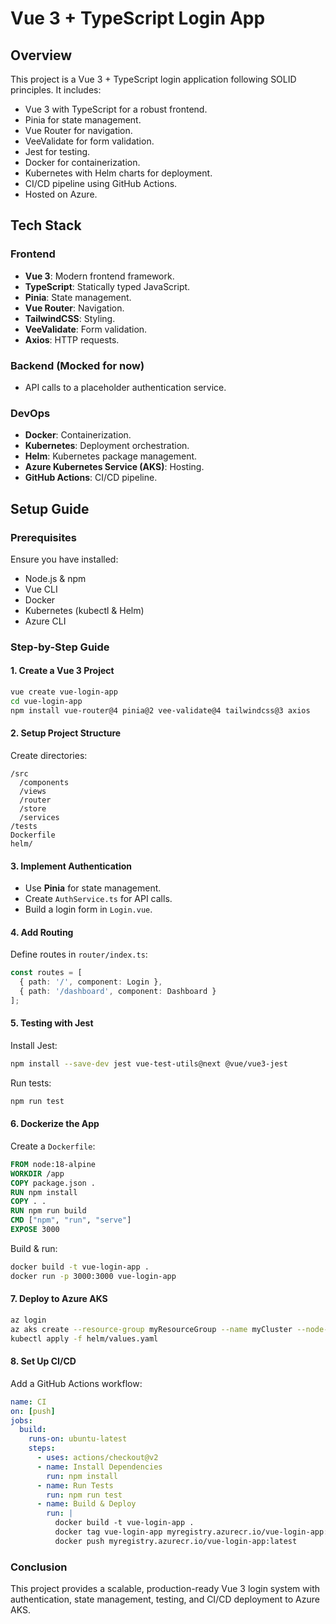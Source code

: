# Vue 3 + TypeScript Login App

## Overview
This project is a Vue 3 + TypeScript login application following SOLID principles. It includes:
- Vue 3 with TypeScript for a robust frontend.
- Pinia for state management.
- Vue Router for navigation.
- VeeValidate for form validation.
- Jest for testing.
- Docker for containerization.
- Kubernetes with Helm charts for deployment.
- CI/CD pipeline using GitHub Actions.
- Hosted on Azure.

## Tech Stack
### Frontend
- **Vue 3**: Modern frontend framework.
- **TypeScript**: Statically typed JavaScript.
- **Pinia**: State management.
- **Vue Router**: Navigation.
- **TailwindCSS**: Styling.
- **VeeValidate**: Form validation.
- **Axios**: HTTP requests.

### Backend (Mocked for now)
- API calls to a placeholder authentication service.

### DevOps
- **Docker**: Containerization.
- **Kubernetes**: Deployment orchestration.
- **Helm**: Kubernetes package management.
- **Azure Kubernetes Service (AKS)**: Hosting.
- **GitHub Actions**: CI/CD pipeline.

## Setup Guide
### Prerequisites
Ensure you have installed:
- Node.js & npm
- Vue CLI
- Docker
- Kubernetes (kubectl & Helm)
- Azure CLI

### Step-by-Step Guide
#### 1. Create a Vue 3 Project
```sh
vue create vue-login-app
cd vue-login-app
npm install vue-router@4 pinia@2 vee-validate@4 tailwindcss@3 axios
```

#### 2. Setup Project Structure
Create directories:
```
/src
  /components
  /views
  /router
  /store
  /services
/tests
Dockerfile
helm/
```

#### 3. Implement Authentication
- Use **Pinia** for state management.
- Create `AuthService.ts` for API calls.
- Build a login form in `Login.vue`.

#### 4. Add Routing
Define routes in `router/index.ts`:
```ts
const routes = [
  { path: '/', component: Login },
  { path: '/dashboard', component: Dashboard }
];
```

#### 5. Testing with Jest
Install Jest:
```sh
npm install --save-dev jest vue-test-utils@next @vue/vue3-jest
```
Run tests:
```sh
npm run test
```

#### 6. Dockerize the App
Create a `Dockerfile`:
```dockerfile
FROM node:18-alpine
WORKDIR /app
COPY package.json .
RUN npm install
COPY . .
RUN npm run build
CMD ["npm", "run", "serve"]
EXPOSE 3000
```
Build & run:
```sh
docker build -t vue-login-app .
docker run -p 3000:3000 vue-login-app
```

#### 7. Deploy to Azure AKS
```sh
az login
az aks create --resource-group myResourceGroup --name myCluster --node-count 2 --generate-ssh-keys
kubectl apply -f helm/values.yaml
```

#### 8. Set Up CI/CD
Add a GitHub Actions workflow:
```yaml
name: CI
on: [push]
jobs:
  build:
    runs-on: ubuntu-latest
    steps:
      - uses: actions/checkout@v2
      - name: Install Dependencies
        run: npm install
      - name: Run Tests
        run: npm run test
      - name: Build & Deploy
        run: |
          docker build -t vue-login-app .
          docker tag vue-login-app myregistry.azurecr.io/vue-login-app:latest
          docker push myregistry.azurecr.io/vue-login-app:latest
```

### Conclusion
This project provides a scalable, production-ready Vue 3 login system with authentication, state management, testing, and CI/CD deployment to Azure AKS.

